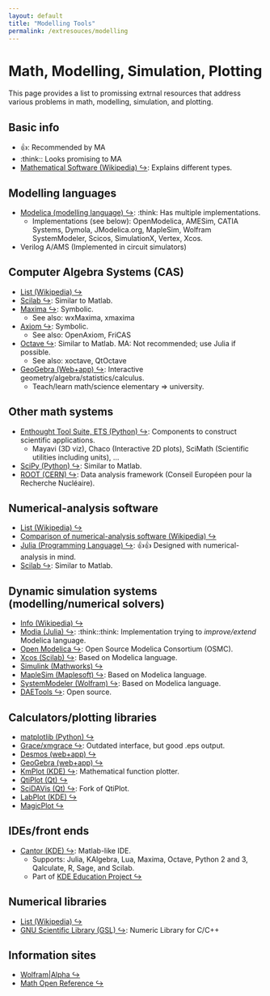 ```yaml
---
layout: default
title: "Modelling Tools"
permalink: /extresouces/modelling
---
```


# Math, Modelling, Simulation, Plotting

This page provides a list to promissing extrnal resources that address various problems in math, modelling, simulation, and plotting.

## Basic info
 - :thumbsup:: Recommended by MA
 - :think:: Looks promising to MA
 - [Mathematical Software (Wikipedia) &#x21AA;](https://en.wikipedia.org/wiki/Mathematical_software): Explains different types.

## Modelling languages
 - [Modelica (modelling language) &#x21AA;](www.modelica.org): :think: Has multiple implementations.
   - Implementations (see below): OpenModelica, AMESim, CATIA Systems, Dymola, JModelica.org, MapleSim, Wolfram SystemModeler, Scicos, SimulationX, Vertex, Xcos.
 - Verilog A/AMS (Implemented in circuit simulators)

## Computer Algebra Systems (CAS)
 - [List (Wikipedia) &#x21AA;](https://en.wikipedia.org/wiki/Computer_algebra_system)
 - [Scilab &#x21AA;](www.scilab.org): Similar to Matlab.
 - [Maxima &#x21AA;](maxima.sourceforge.net): Symbolic.
   - See also: wxMaxima, xmaxima
 - [Axiom &#x21AA;](www.axiom-developer.org): Symbolic.
   - See also: OpenAxiom, FriCAS
 - [Octave &#x21AA;](http://www.gnu.org/software/octave/): Similar to Matlab. MA: Not recommended; use Julia if possible.
   - See also: xoctave, QtOctave
 - [GeoGebra (Web+app) &#x21AA;](www.geogebra.org): Interactive geometry/algebra/statistics/calculus.
   - Teach/learn math/science elementary &rArr; university.

## Other math systems
 - [Enthought Tool Suite, ETS (Python) &#x21AA;](https://docs.enthought.com/ets/): Components to construct scientific applications.
   - Mayavi (3D viz), Chaco (Interactive 2D plots), SciMath (Scientific utilities including units), ...
 - [SciPy (Python) &#x21AA;](www.scipy.org): Similar to Matlab.
 - [ROOT (CERN) &#x21AA;](https://root.cern/): Data analysis framework (Conseil Européen pour la Recherche Nucléaire).

## Numerical-analysis software
 - [List (Wikipedia) &#x21AA;](https://en.wikipedia.org/wiki/Dynamic_simulation)
 - [Comparison of numerical-analysis software (Wikipedia) &#x21AA;](https://en.wikipedia.org/wiki/Comparison_of_numerical-analysis_software)
 - [Julia (Programming Language) &#x21AA;](https://julialang.org/): :thumbsup::thumbsup: Designed with numerical-analysis in mind.
 - [Scilab &#x21AA;](www.scilab.org): Similar to Matlab.

## Dynamic simulation systems (modelling/numerical solvers)
 - [Info (Wikipedia) &#x21AA;](https://en.wikipedia.org/wiki/List_of_numerical-analysis_software)
 - [Modia (Julia) &#x21AA;](https://github.com/ModiaSim/Modia.jl): :think::think: Implementation trying to *improve/extend* Modelica language.
 - [Open Modelica &#x21AA;](https://openmodelica.org/): Open Source Modelica Consortium (OSMC).
 - [Xcos (Scilab) &#x21AA;](https://www.scilab.org/software/xcos): Based on Modelica language.
 - [Simulink (Mathworks) &#x21AA;](https://www.mathworks.com/products/simulink.html)
 - [MapleSim (Maplesoft) &#x21AA;](https://www.maplesoft.com/products/maplesim/index.aspx): Based on Modelica language.
 - [SystemModeler (Wolfram) &#x21AA;](https://www.wolfram.com/system-modeler/): Based on Modelica language.
 - [DAETools &#x21AA;](http://daetools.sourceforge.net/html/index.html): Open source.

## Calculators/plotting libraries
 - [matplotlib (Python) &#x21AA;](http://matplotlib.sourceforge.net/)
 - [Grace/xmgrace &#x21AA;](http://matplotlib.sourceforge.net/): Outdated interface, but good .eps output.
 - [Desmos (web+app) &#x21AA;](www.desmos.com)
 - [GeoGebra (web+app) &#x21AA;](https://www.geogebra.org/graphing)
 - [KmPlot (KDE) &#x21AA;](http://edu.kde.org/kmplot/): Mathematical function plotter.
 - [QtiPlot (Qt) &#x21AA;](www.qtiplot.com)
 - [SciDAVis (Qt) &#x21AA;](http://scidavis.sourceforge.net/): Fork of QtiPlot.
 - [LabPlot (KDE) &#x21AA;](https://labplot.kde.org/)
 - [MagicPlot &#x21AA;](https://magicplot.com/)

## IDEs/front ends
 - [Cantor (KDE) &#x21AA;](http://www.kde.org/applications/education/cantor/): Matlab-like IDE.
   - Supports: Julia, KAlgebra, Lua, Maxima, Octave, Python 2 and 3, Qalculate, R, Sage, and Scilab.
   - Part of [KDE Education Project &#x21AA;](https://edu.kde.org/)

## Numerical libraries
 - [List (Wikipedia) &#x21AA;](https://en.wikipedia.org/wiki/List_of_numerical_libraries)
 - [GNU Scientific Library (GSL) &#x21AA;](http://www.gnu.org/software/gsl/): Numeric Library for C/C++

## Information sites
 - [Wolfram|Alpha &#x21AA;](www.wolframalpha.com)
 - [Math Open Reference &#x21AA;](www.mathopenref.com)
